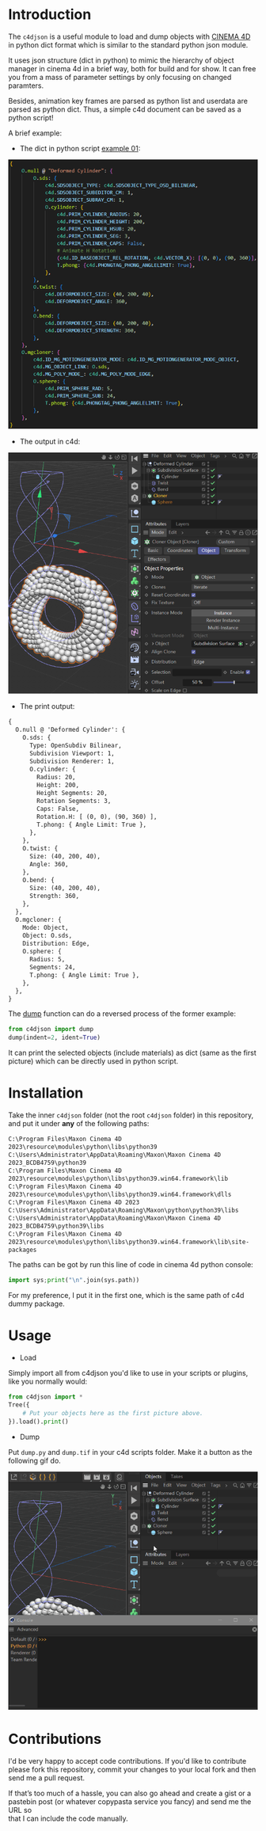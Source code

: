 Introduction
============

The `c4djson` is a useful module to load and dump objects with [CINEMA 4D](http://www.maxon.net) in python dict format which is similar to the standard python json module.

It uses json structure (dict in python) to mimic the hierarchy of object manager in cinema 4d in a brief way, both for build and for show. It can free you from a mass of parameter settings by only focusing on changed paramters.

Besides, animation key frames are parsed as python list and userdata are parsed as python dict. Thus, a simple c4d document can be saved as a python script!

A brief example:

- The dict in python script [example 01](https://github.com/iplai/c4djson/blob/master/examples/01.Deformers%20and%20Animation.py):

![](https://github.com/iplai/c4djson/raw/master/images/example01.code.png)

- The output in c4d:

![](https://github.com/iplai/c4djson/raw/master/images/example01.png)

- The print output:

```
{
  O.null @ 'Deformed Cylinder': {
    O.sds: {
      Type: OpenSubdiv Bilinear,
      Subdivision Viewport: 1,
      Subdivision Renderer: 1,
      O.cylinder: {
        Radius: 20,
        Height: 200,
        Height Segments: 20,
        Rotation Segments: 3,
        Caps: False,
        Rotation.H: [ (0, 0), (90, 360) ],
        T.phong: { Angle Limit: True },
      },
    },
    O.twist: {
      Size: (40, 200, 40),
      Angle: 360,
    },
    O.bend: {
      Size: (40, 200, 40),
      Strength: 360,
    },
  },
  O.mgcloner: {
    Mode: Object,
    Object: O.sds,
    Distribution: Edge,
    O.sphere: {
      Radius: 5,
      Segments: 24,
      T.phong: { Angle Limit: True },
    },
  },
}
```

The [dump](https://github.com/iplai/c4djson/blob/master/dump.py) function can do a reversed process of the former example:

```python
from c4djson import dump
dump(indent=2, ident=True)
```

It can print the selected objects (include materials) as dict (same as the first picture) which can be directly used in python script.

Installation
============

Take the inner `c4djson` folder (not the root `c4djson` folder) in this repository, and put it under **any** of the following paths:

```
C:\Program Files\Maxon Cinema 4D 2023\resource\modules\python\libs\python39
C:\Users\Administrator\AppData\Roaming\Maxon\Maxon Cinema 4D 2023_BCDB4759\python39
C:\Program Files\Maxon Cinema 4D 2023\resource\modules\python\libs\python39.win64.framework\lib
C:\Program Files\Maxon Cinema 4D 2023\resource\modules\python\libs\python39.win64.framework\dlls
C:\Program Files\Maxon Cinema 4D 2023
C:\Users\Administrator\AppData\Roaming\Maxon\python\python39\libs
C:\Users\Administrator\AppData\Roaming\Maxon\Maxon Cinema 4D 2023_BCDB4759\python39\libs
C:\Program Files\Maxon Cinema 4D 2023\resource\modules\python\libs\python39.win64.framework\lib\site-packages
```

The paths can be got by run this line of code in cinema 4d python console:

```python
import sys;print("\n".join(sys.path))
```

For my preference, I put it in the first one, which is the same path of c4d dummy package.

Usage
=====

- Load

Simply import all from c4djson you'd like to use in your scripts or plugins, like you normally would:

```python
from c4djson import *
Tree({
    # Put your objects here as the first picture above.
}).load().print()
```

- Dump

Put `dump.py` and `dump.tif` in your c4d scripts folder. Make it a button as the following gif do.

![](https://github.com/iplai/c4djson/raw/master/images/dump.gif)

Contributions
=============

I'd be very happy to accept code contributions. If you'd like to contribute  
please fork this repository, commit your changes to your local fork and then  
send me a pull request.

If that’s too much of a hassle, you can also go ahead and create a gist or a   
pastebin post (or whatever copypasta service you fancy) and send me the URL so   
that I can include the code manually.

